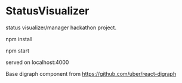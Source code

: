 # StatusVisualizer
status visualizer/manager hackathon project. 


npm install

npm start
   
served on localhost:4000


Base digraph component from https://github.com/uber/react-digraph
